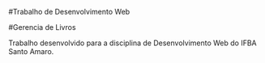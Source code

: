 #Trabalho de Desenvolvimento Web


#Gerencia de Livros

Trabalho desenvolvido para a disciplina de Desenvolvimento Web do IFBA Santo Amaro.
